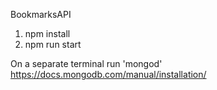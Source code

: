 BookmarksAPI

1) npm install
2) npm run start

On a separate terminal run 'mongod'
https://docs.mongodb.com/manual/installation/ 
